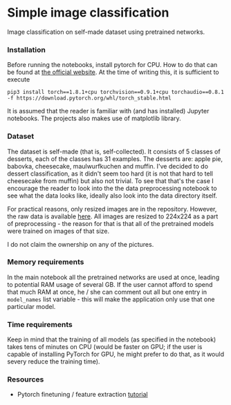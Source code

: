 # Simple image classification
Image classification on self-made dataset using pretrained networks.

### Installation
Before running the notebooks, install pytorch for CPU. How to do that can be found at [the official website](https://pytorch.org/). At the time of writing this,
it is sufficient to execute

```
pip3 install torch==1.8.1+cpu torchvision==0.9.1+cpu torchaudio==0.8.1 -f https://download.pytorch.org/whl/torch_stable.html
```
It is assumed that the reader is familiar with (and has installed) Jupyter notebooks. The projects also makes use of matplotlib library.

### Dataset
The dataset is self-made (that is, self-collected). It consists of 5 classes of desserts, each of the classes has 31 examples. The desserts are:
apple pie, babovka, cheesecake, maulwurfkuchen and muffin. I've decided to do dessert classification, as it didn't seem too hard (it is not that hard
to tell cheesecake from muffin) but also not trivial. To see that that's the case I encourage the reader to look into the the data preprocessing notebook
to see what the data looks like, ideally also look into the data directory itself.

For practical reasons, only resized images are in the repository. However, the raw data is available
[here](https://1drv.ms/u/s!AiQ5a2cXVytToEkoMe9Pshk2WSoG?e=HJ0LTb). All images are resized to 224x224 as a part of preprocessing - the reason for that is
that all of the pretrained models were trained on images of that size. 

I do not claim the ownership on any of the pictures.

### Memory requirements
In the main notebook all the pretrained networks are used at once, leading to potential RAM usage of several GB. If the user cannot afford to spend
that much RAM at once, he / she can comment out all but one entry in `model_names` list variable - this will make the application only use that one
particular model.

### Time requirements
Keep in mind that the training of all models (as specified in the notebook) takes tens of minutes on CPU (would be faster on GPU; if the user is
capable of installing PyTorch for GPU, he might prefer to do that, as it would severy reduce the training time).

### Resources
- Pytorch finetuning / feature extraction [tutorial](https://pytorch.org/tutorials/beginner/finetuning_torchvision_models_tutorial.html)
